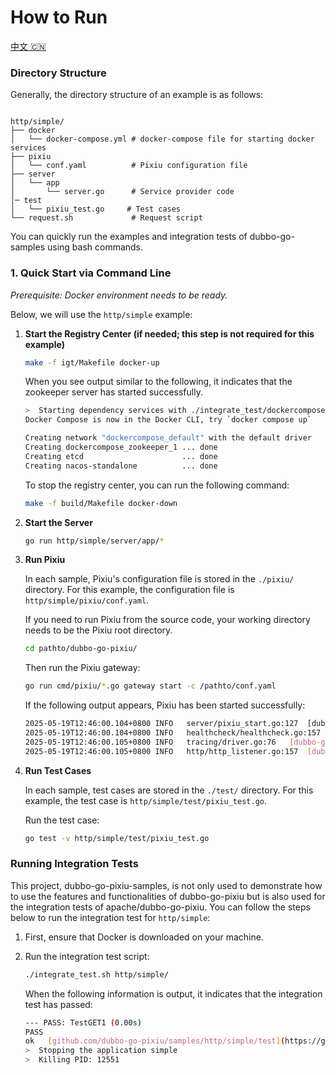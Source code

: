 # How to Run

[中文 🇨🇳](./HOWTO_CN.md)

### Directory Structure

Generally, the directory structure of an example is as follows:

```

http/simple/
├── docker
│   └── docker-compose.yml # docker-compose file for starting docker services
├── pixiu
│   └── conf.yaml          # Pixiu configuration file
├── server
│   └── app
│       └── server.go      # Service provider code
│─ test
│   └── pixiu_test.go     # Test cases
└── request.sh             # Request script

```

You can quickly run the examples and integration tests of dubbo-go-samples using bash commands.

### 1. Quick Start via Command Line

*Prerequisite: Docker environment needs to be ready.*

Below, we will use the `http/simple` example:

1.  **Start the Registry Center (if needed; this step is not required for this example)**

    ```bash
    make -f igt/Makefile docker-up
    ```

    When you see output similar to the following, it indicates that the zookeeper server has started successfully.

    ```bash
    >  Starting dependency services with ./integrate_test/dockercompose/docker-compose.yml
    Docker Compose is now in the Docker CLI, try `docker compose up`

    Creating network "dockercompose_default" with the default driver
    Creating dockercompose_zookeeper_1 ... done
    Creating etcd                      ... done
    Creating nacos-standalone          ... done
    ```

    To stop the registry center, you can run the following command:

    ```bash
    make -f build/Makefile docker-down
    ```

2.  **Start the Server**

    ```bash
    go run http/simple/server/app/*
    ```

3.  **Run Pixiu**

    In each sample, Pixiu's configuration file is stored in the ```./pixiu/``` directory. For this example, the configuration file is ```http/simple/pixiu/conf.yaml```.

    If you need to run Pixiu from the source code, your working directory needs to be the Pixiu root directory.

    ```bash
    cd pathto/dubbo-go-pixiu/
    ```

    Then run the Pixiu gateway:

    ```bash
    go run cmd/pixiu/*.go gateway start -c /pathto/conf.yaml
    ```

    If the following output appears, Pixiu has been started successfully:

    ```bash
    2025-05-19T12:46:00.104+0800 INFO   server/pixiu_start.go:127  [dubbopixiu go] start by config : &{StaticResources:{Listeners:[0xc0007b7a20] Clusters:[0xc0007cc5a0] Adapters:[] ShutdownConfig:0xc00067fb30 PprofConf:{Enable:false Address:{SocketAddress:{Address:0.0.0.0 Port:8881 ResolverName: Domains:[] CertsDir:} Name:}}} DynamicResources:<nil> Metric:{Enable:false PrometheusPort:0} Node:<nil> Trace:<nil> Wasm:<nil> Config:<nil> Nacos:<nil> Log:<nil>}
    2025-05-19T12:46:00.104+0800 INFO   healthcheck/healthcheck.go:157 [health check] create a health check session for 127.0.0.1:1314
    2025-05-19T12:46:00.105+0800 INFO   tracing/driver.go:76   [dubbo-go-pixiu] no trace configuration in conf.yaml
    2025-05-19T12:46:00.105+0800 INFO   http/http_listener.go:157  [dubbo-go-server] httpListener start at : 0.0.0.0:8888
    ```

4.  **Run Test Cases**

    In each sample, test cases are stored in the ```./test/``` directory. For this example, the test case is ```http/simple/test/pixiu_test.go```.

    Run the test case:

    ```bash
    go test -v http/simple/test/pixiu_test.go
    ```

### Running Integration Tests

This project, dubbo-go-pixiu-samples, is not only used to demonstrate how to use the features and functionalities of dubbo-go-pixiu but is also used for the integration tests of apache/dubbo-go-pixiu. You can follow the steps below to run the integration test for `http/simple`:

1.  First, ensure that Docker is downloaded on your machine.
2.  Run the integration test script:

    ```bash
    ./integrate_test.sh http/simple/
    ```

    When the following information is output, it indicates that the integration test has passed:

    ```bash
    --- PASS: TestGET1 (0.00s)
    PASS
    ok   [github.com/dubbo-go-pixiu/samples/http/simple/test](https://github.com/dubbo-go-pixiu/samples/http/simple/test) 0.030s
    >  Stopping the application simple
    >  Killing PID: 12551
    ```